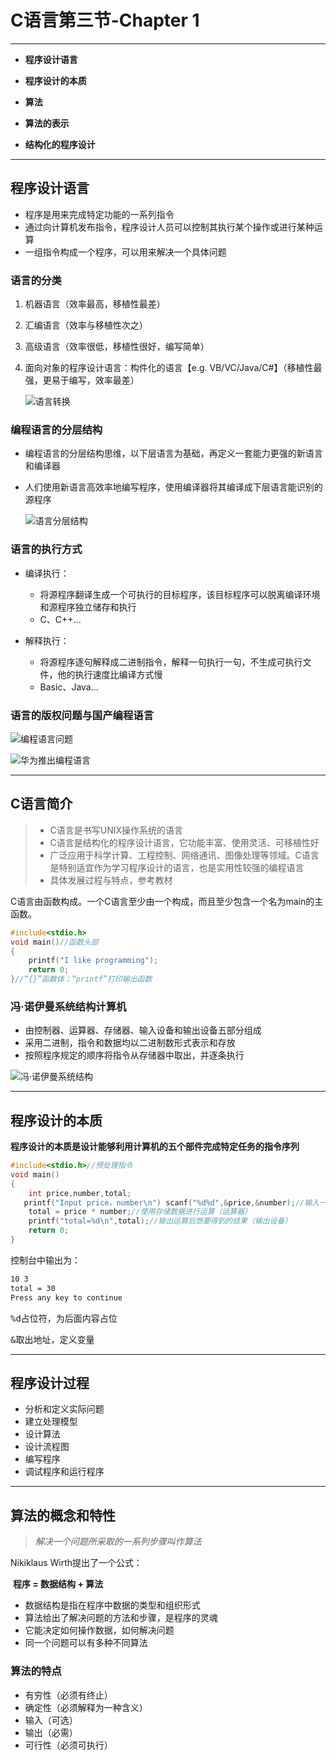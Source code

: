 # C语言第三节-Chapter 1

***

+ **程序设计语言**

+ **程序设计的本质**

+ **算法**

+ **算法的表示**

+ **结构化的程序设计**

***

## 程序设计语言

+ 程序是用来完成特定功能的一系列指令
+ 通过向计算机发布指令，程序设计人员可以控制其执行某个操作或进行某种运算
+ 一组指令构成一个程序，可以用来解决一个具体问题

### 语言的分类

1. 机器语言（效率最高，移植性最差）

2. 汇编语言（效率与移植性次之）

3. 高级语言（效率很低，移植性很好，编写简单）

4. 面向对象的程序设计语言：构件化的语言【e.g. VB/VC/Java/C#】（移植性最强，更易于编写，效率最差）

   ![语言转换](https://github.com/DrADCalcium/C-language-intro/blob/main/C%E8%AF%AD%E8%A8%80%E9%85%8D%E5%9B%BE/%E8%AF%AD%E8%A8%80%E8%BD%AC%E6%8D%A2.png?raw=true)

### 编程语言的分层结构

+ 编程语言的分层结构思维，以下层语言为基础，再定义一套能力更强的新语言和编译器

+ 人们使用新语言高效率地编写程序，使用编译器将其编译成下层语言能识别的源程序

  ![语言分层结构](https://github.com/DrADCalcium/C-language-intro/blob/main/C%E8%AF%AD%E8%A8%80%E9%85%8D%E5%9B%BE/%E8%AF%AD%E8%A8%80%E5%88%86%E5%B1%82%E7%BB%93%E6%9E%84.png?raw=true)

### 语言的执行方式

+ 编译执行：
  + 将源程序翻译生成一个可执行的目标程序，该目标程序可以脱离编译环境和源程序独立储存和执行
  + C、C++...

+ 解释执行：
  + 将源程序逐句解释成二进制指令，解释一句执行一句，不生成可执行文件，他的执行速度比编译方式慢
  + Basic、Java...

### 语言的版权问题与国产编程语言

![编程语言问题](https://github.com/DrADCalcium/C-language-intro/blob/main/C%E8%AF%AD%E8%A8%80%E9%85%8D%E5%9B%BE/%E7%BC%96%E7%A8%8B%E8%AF%AD%E8%A8%80%E9%97%AE%E9%A2%98.png?raw=true)

![华为推出编程语言](https://github.com/DrADCalcium/C-language-intro/blob/main/C%E8%AF%AD%E8%A8%80%E9%85%8D%E5%9B%BE/%E5%8D%8E%E4%B8%BA%E6%8E%A8%E5%87%BA%E7%BC%96%E7%A8%8B%E8%AF%AD%E8%A8%80.png?raw=true)



***

## C语言简介

> + C语言是书写UNIX操作系统的语言
> + C语言是结构化的程序设计语言，它功能丰富、使用灵活、可移植性好
> + 广泛应用于科学计算、工程控制、网络通讯、图像处理等领域。C语言是特别适宜作为学习程序设计的语言，也是实用性较强的编程语言
> + 具体发展过程与特点，参考教材

C语言由函数构成。一个C语言至少由一个构成，而且至少包含一个名为main的主函数。

``` C
#include<stdio.h>
void main()//函数头部
{
    printf("I like programming");
    return 0;
}//“{}”函数体；“printf”打印输出函数
```

### 冯·诺伊曼系统结构计算机

+ 由控制器、运算器、存储器、输入设备和输出设备五部分组成
+ 采用二进制，指令和数据均以二进制数形式表示和存放
+ 按照程序规定的顺序将指令从存储器中取出，并逐条执行

![冯·诺伊曼系统结构](https://github.com/DrADCalcium/C-language-intro/blob/main/C%E8%AF%AD%E8%A8%80%E9%85%8D%E5%9B%BE/%E5%86%AF%E8%AF%BA%E4%BE%9D%E6%9B%BC%E7%B3%BB%E7%BB%9F%E7%BB%93%E6%9E%84%E5%9B%BE.png?raw=true)



***

## 程序设计的本质

**程序设计的本质是设计能够利用计算机的五个部件完成特定任务的指令序列**

``` C
#include<stdio.h>//预处理指令
void main()
{
    int price,number,total;
   printf("Input price，number\n") scanf("%d%d",&price,&number);//输入一串数据并存储在“price”、“number”变量中（输入设备，存储器）
    total = price * number;//使用存储数据进行运算（运算器）
    printf("total=%d\n",total);//输出运算后想要得到的结果（输出设备）
    return 0;
}
```

控制台中输出为：

```cmd
10 3
total = 30
Press any key to continue
```

<kbd>%d</kbd>占位符，为后面内容占位

<kbd>&</kbd>取出地址，定义变量

***

## 程序设计过程

+ 分析和定义实际问题
+ 建立处理模型
+ 设计算法
+ 设计流程图
+ 编写程序
+ 调试程序和运行程序

***

## 算法的概念和特性

> *解决一个问题所采取的一系列步骤叫作算法*

Nikiklaus Wirth提出了一个公式：

​	**程序 = 数据结构 + 算法**

+ 数据结构是指在程序中数据的类型和组织形式
+ 算法给出了解决问题的方法和步骤，是程序的灵魂
+ 它能决定如何操作数据，如何解决问题
+ 同一个问题可以有多种不同算法

### 算法的特点

+ 有穷性（必须有终止）
+ 确定性（必须解释为一种含义）
+ 输入（可选）
+ 输出（必需）
+ 可行性（必须可执行）